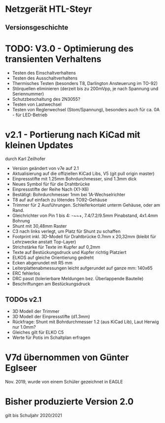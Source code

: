 Netzgerät HTL-Steyr
===================
Versionsgeschichte
------------------

# TODO: V3.0 - Optimierung des transienten Verhaltens
* Testen des Einschaltverhaltens
* Testen des Ausschaltverhaltens
* Thermisches Testen (besonders T8, Darlington Ansteuerung im TO-92)
* Störquellen eliminieren (derzeit bis zu 200mVpp, je nach Spannung und Seriennummer)
* Schutzbeschaltung des 2N3055?
* Testen von Lastwechsel
* Testen von Reglerwechsel (Stom/Spannung), besonders auch für ca. 0A - für LED-Betrieb


# v2.1 - Portierung nach KiCad mit kleinen Updates
durch Karl Zeilhofer

* Version geändert von v7e auf 2.1
* Aktualisierung auf die offiziellen KiCad Libs, V5 (git pull origin master)
* Einpressstifte mit 1.25mm Bohrdurchmesser, sind 1.3mm dick
* Neues Symbol für für die Drahtbrücke
* Einpressstifte der Reihe Nach (X1-X6)
* Bestätigt: Bohrdurchmesser 1mm bei 1A-Wechselrichter
* T8 auf auf einfach zu lötendes TO92-Gehäuse
* Trimmer für 2 Ausführungen. Schleiferkontakt unterm Gehäuse, oder am Rand. 
* Gleichrichter von Pin 1 bis 4: -~~+, 7.4/7.2/9.5mm Pinabstand, 4x1.4mm Bohrung
* Shunt mit 30,48mm Raster
* C3 nach links verlegt, um Platz für Shunt zu schaffen
* Footprint inkl. 3D-Modell für Drahtbrücke 0.7mm x 20,32mm (bleibt für Lehrzwecke anstatt Top-Layer)
* Strichstärke für Texte im Kupfer auf 0,2mm
* Texte auf Bestückungsdruck und Kupfer richtig Platziert
* ELKOS auf gleiche Orientierung gedreht
* Ecken abgerundet mit R5 mm
* Leiterplattenabmessungen leicht aufgerundet auf ganze mm: 140x65
* ERC fehlerlos
* DRC passt (tolerierbare Meldungen bez. Überlappende Bauteile)
* Beschriftungen am Bestückungsdruck


## TODOs v2.1
* 3D Modell der Trimmer
* 3D Modell der Einpressstifte (d1.3mm)
* Rückfrage: Shunt mit Bohrdurchmesser 1.2 (aus KiCad Lib), Laut Herwig nur 1.0mm?
* Gleiches gilt für ELKO C5
* Werte für Potis im Schaltplan erfragen




# V7d übernommen von Günter Eglseer
Nov. 2019, wurde von einem Schüler gezeichnet in EAGLE


# Bisher produzierte Version 2.0
gilt bis Schuljahr 2020/2021
